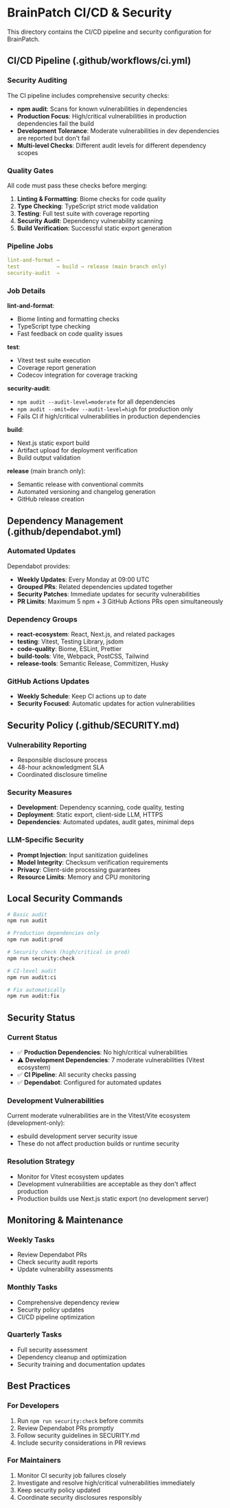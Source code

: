 # BrainPatch CI/CD & Security

This directory contains the CI/CD pipeline and security configuration for BrainPatch.

## CI/CD Pipeline (.github/workflows/ci.yml)

### Security Auditing
The CI pipeline includes comprehensive security checks:

- **npm audit**: Scans for known vulnerabilities in dependencies
- **Production Focus**: High/critical vulnerabilities in production dependencies fail the build
- **Development Tolerance**: Moderate vulnerabilities in dev dependencies are reported but don't fail
- **Multi-level Checks**: Different audit levels for different dependency scopes

### Quality Gates
All code must pass these checks before merging:

1. **Linting & Formatting**: Biome checks for code quality
2. **Type Checking**: TypeScript strict mode validation  
3. **Testing**: Full test suite with coverage reporting
4. **Security Audit**: Dependency vulnerability scanning
5. **Build Verification**: Successful static export generation

### Pipeline Jobs

```yaml
lint-and-format → 
test            → build → release (main branch only)
security-audit  →
```

### Job Details

**lint-and-format**:
- Biome linting and formatting checks
- TypeScript type checking
- Fast feedback on code quality issues

**test**:
- Vitest test suite execution
- Coverage report generation
- Codecov integration for coverage tracking

**security-audit**:
- `npm audit --audit-level=moderate` for all dependencies
- `npm audit --omit=dev --audit-level=high` for production only
- Fails CI if high/critical vulnerabilities in production dependencies

**build**:
- Next.js static export build
- Artifact upload for deployment verification
- Build output validation

**release** (main branch only):
- Semantic release with conventional commits
- Automated versioning and changelog generation
- GitHub release creation

## Dependency Management (.github/dependabot.yml)

### Automated Updates
Dependabot provides:

- **Weekly Updates**: Every Monday at 09:00 UTC
- **Grouped PRs**: Related dependencies updated together
- **Security Patches**: Immediate updates for security vulnerabilities
- **PR Limits**: Maximum 5 npm + 3 GitHub Actions PRs open simultaneously

### Dependency Groups
- **react-ecosystem**: React, Next.js, and related packages
- **testing**: Vitest, Testing Library, jsdom
- **code-quality**: Biome, ESLint, Prettier
- **build-tools**: Vite, Webpack, PostCSS, Tailwind
- **release-tools**: Semantic Release, Commitizen, Husky

### GitHub Actions Updates
- **Weekly Schedule**: Keep CI actions up to date
- **Security Focused**: Automatic updates for action vulnerabilities

## Security Policy (.github/SECURITY.md)

### Vulnerability Reporting
- Responsible disclosure process
- 48-hour acknowledgment SLA
- Coordinated disclosure timeline

### Security Measures
- **Development**: Dependency scanning, code quality, testing
- **Deployment**: Static export, client-side LLM, HTTPS
- **Dependencies**: Automated updates, audit gates, minimal deps

### LLM-Specific Security
- **Prompt Injection**: Input sanitization guidelines
- **Model Integrity**: Checksum verification requirements
- **Privacy**: Client-side processing guarantees
- **Resource Limits**: Memory and CPU monitoring

## Local Security Commands

```bash
# Basic audit
npm run audit

# Production dependencies only  
npm run audit:prod

# Security check (high/critical in prod)
npm run security:check

# CI-level audit
npm run audit:ci

# Fix automatically
npm run audit:fix
```

## Security Status

### Current Status
- ✅ **Production Dependencies**: No high/critical vulnerabilities
- ⚠️ **Development Dependencies**: 7 moderate vulnerabilities (Vitest ecosystem)
- ✅ **CI Pipeline**: All security checks passing
- ✅ **Dependabot**: Configured for automated updates

### Development Vulnerabilities
Current moderate vulnerabilities are in the Vitest/Vite ecosystem (development-only):
- esbuild development server security issue
- These do not affect production builds or runtime security

### Resolution Strategy
- Monitor for Vitest ecosystem updates
- Development vulnerabilities are acceptable as they don't affect production
- Production builds use Next.js static export (no development server)

## Monitoring & Maintenance

### Weekly Tasks
- Review Dependabot PRs
- Check security audit reports
- Update vulnerability assessments

### Monthly Tasks  
- Comprehensive dependency review
- Security policy updates
- CI/CD pipeline optimization

### Quarterly Tasks
- Full security assessment
- Dependency cleanup and optimization
- Security training and documentation updates

## Best Practices

### For Developers
1. Run `npm run security:check` before commits
2. Review Dependabot PRs promptly
3. Follow security guidelines in SECURITY.md
4. Include security considerations in PR reviews

### For Maintainers
1. Monitor CI security job failures closely
2. Investigate and resolve high/critical vulnerabilities immediately
3. Keep security policy updated
4. Coordinate security disclosures responsibly